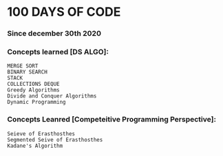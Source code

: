 # 100 DAYS OF CODE 
### Since december 30th 2020

### Concepts learned [DS ALGO]:
    MERGE SORT 
    BINARY SEARCH
    STACK
    COLLECTIONS DEQUE 
    Greedy Algorithms  
    Divide and Conquer Algorithms
    Dynamic Programming

### Concepts Leanred [Competeitive Programming Perspective]:
    Seieve of Erasthosthes
    Segmented Seive of Erasthosthes
    Kadane's Algorithm